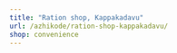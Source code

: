 ```yaml
---
title: "Ration shop, Kappakadavu"
url: /azhikode/ration-shop-kappakadavu/
shop: convenience
---
```

